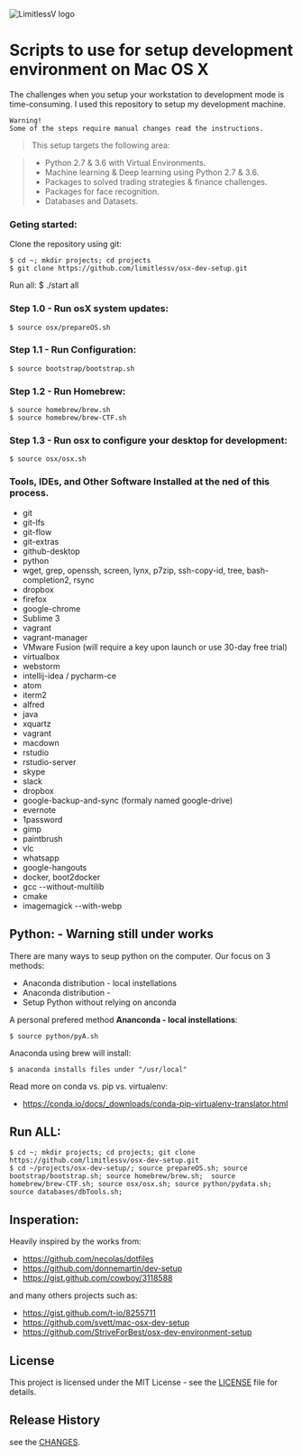 ![LimitlessV logo](http://www.limitlessv.com/wp-content/uploads/2015/06/logo-alt-300x200.png)

# Scripts to use for setup development environment on Mac OS X

The challenges when you setup your workstation to development mode is time-consuming. I used this repository to setup my development machine.

```
Warning!
Some of the steps require manual changes read the instructions.
```

>This setup targets the following area:


>* Python 2.7 & 3.6 with Virtual Environments.
>* Machine learning & Deep learning using Python 2.7 & 3.6.
>* Packages to solved trading strategies & finance challenges.
>* Packages for face recognition.
>* Databases and Datasets.
>
>

### Geting started:

Clone the repository using git:
 
	$ cd ~; mkdir projects; cd projects
	$ git clone https://github.com/limitlessv/osx-dev-setup.git

Run all:
    $ ./start all



### Step 1.0 - Run osX system updates:

    $ source osx/prepareOS.sh

### Step 1.1 - Run Configuration:

    $ source bootstrap/bootstrap.sh

### Step 1.2 - Run Homebrew:

    $ source homebrew/brew.sh
    $ source homebrew/brew-CTF.sh

### Step 1.3 - Run osx to configure your desktop for development:

    $ source osx/osx.sh

### Tools, IDEs, and Other Software Installed at the ned of this process.
* git
* git-lfs
* git-flow
* git-extras
* github-desktop
* python
* wget, grep, openssh, screen, lynx, p7zip, ssh-copy-id, tree, bash-completion2, rsync
* dropbox
* firefox
* google-chrome
* Sublime 3
* vagrant
* vagrant-manager
* VMware Fusion (will require a key upon launch or use 30-day free trial)
* virtualbox
* webstorm
* intellij-idea / pycharm-ce
* atom
* iterm2
* alfred
* java
* xquartz
* vagrant
* macdown
* rstudio
* rstudio-server
* skype
* slack
* dropbox
* google-backup-and-sync (formaly named google-drive)
* evernote
* 1password
* gimp
* paintbrush
* vlc
* whatsapp
* google-hangouts
* docker, boot2docker
* gcc --without-multilib
* cmake
* imagemagick --with-webp


## Python: - Warning still under works
There are many ways to seup python on the computer.
Our focus on 3 methods:

* Anaconda distribution - local instellations
* Anaconda distribution - 
* Setup Python without relying on anconda

A personal prefered method **Ananconda - local instellations**:

    $ source python/pyA.sh

Anaconda using brew will install:

    $ anaconda installs files under "/usr/local"

Read more on conda vs. pip vs. virtualenv:
* https://conda.io/docs/_downloads/conda-pip-virtualenv-translator.html



## Run ALL:
    $ cd ~; mkdir projects; cd projects; git clone https://github.com/limitlessv/osx-dev-setup.git
    $ cd ~/projects/osx-dev-setup/; source prepareOS.sh; source bootstrap/bootstrap.sh; source homebrew/brew.sh;  source homebrew/brew-CTF.sh; source osx/osx.sh; source python/pydata.sh; source databases/dbTools.sh;


## Insperation:


Heavily inspired by the works from:

* https://github.com/necolas/dotfiles
* https://github.com/donnemartin/dev-setup
* https://gist.github.com/cowboy/3118588

and many others projects such as:
* https://gist.github.com/t-io/8255711
* https://github.com/svett/mac-osx-dev-setup
* https://github.com/StriveForBest/osx-dev-environment-setup


## License
This project is licensed under the MIT License - see the [LICENSE](LICENSE) file for details.

## Release History
see the [CHANGES](CHANGES.md).



